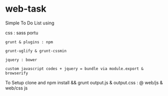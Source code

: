 # web-task

Simple To Do List using

  css : sass portu

	grunt & plugins : npm

	grunt-uglify & grunt-cssmin

	jquery : bower

	custom javascript codes + jquery = bundle via module.export & browserify	

To Setup clone and  npm install && grunt 
  output.js & output.css : @ web/js & web/css js 
